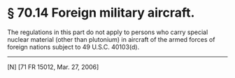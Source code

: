 # § 70.14   Foreign military aircraft.

The regulations in this part do not apply to persons who carry special nuclear material (other than plutonium) in aircraft of the armed forces of foreign nations subject to 49 U.S.C. 40103(d).



---

[N] [71 FR 15012, Mar. 27, 2006]




